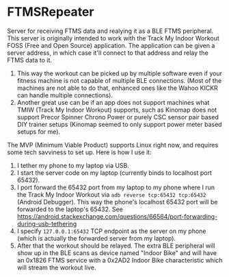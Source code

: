 # FTMSRepeater
Server for receiving FTMS data and realying it as a BLE FTMS peripheral.
This server is originally intended to work with the Track My Indoor Workout FOSS (Free and Open Source) application.
The application can be given a server address, in which case it'll connect to that address and relay the FTMS data to it.
1. This way the workout can be picked up by multiple software even if your fitness machine is not capable of multiple BLE connections. (Most of the machines are not able to do that, enhanced ones like the Wahoo KICKR can handle multiple connections).
2. Another great use can be if an app does not support machines what TMIW (Track My Indoor Workout) supports, such as Kinomap does not support Precor Spinner Chrono Power or purely CSC sensor pair based DIY trainer setups (Kinomap seemed to only support power meter based setups for me).

The MVP (Minimum Viable Product) supports Linux right now, and requires some tech savviness to set up. Here is how I use it:
1. I tether my phone to my laptop via USB.
2. I start the server code on my laptop (currently binds to localhost port 65432).
3. I port forward the 65432 port from my laptop to my phone where I run the Track My Indoor Workout via `adb reverse tcp:65432 tcp:65432` (Android Debugger). This way the phone's localhost 65432 port will be forwarded to the laptop's 65432. See https://android.stackexchange.com/questions/66564/port-forwarding-during-usb-tethering
4. I specify `127.0.0.1:65432` TCP endpoint as the server on my phone (which is actually the forwarded server from my laptop).
5. After that the workout should be relayed. The extra BLE peripheral will show up in the BLE scans as device named "Indoor Bike" and will have an 0x1826 FTMS service with a 0x2AD2 Indoor Bike characteristic which will stream the workout live.
